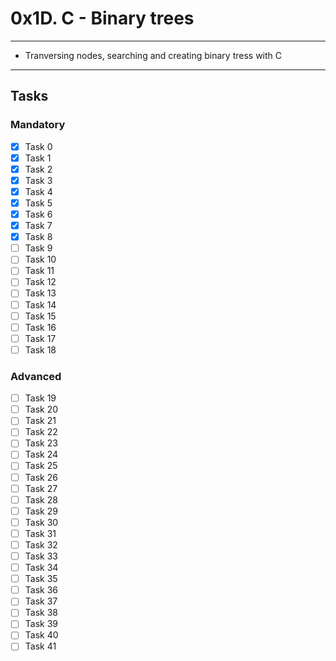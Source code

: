 # 0x1D. C - Binary trees

---
* Tranversing nodes, searching and creating binary tress with C
---

## Tasks
### Mandatory
- [x] Task 0
- [x] Task 1
- [x] Task 2
- [x] Task 3
- [x] Task 4
- [x] Task 5
- [x] Task 6
- [x] Task 7
- [x] Task 8
- [ ] Task 9
- [ ] Task 10
- [ ] Task 11
- [ ] Task 12
- [ ] Task 13
- [ ] Task 14
- [ ] Task 15
- [ ] Task 16
- [ ] Task 17
- [ ] Task 18

### Advanced
- [ ] Task 19
- [ ] Task 20
- [ ] Task 21
- [ ] Task 22
- [ ] Task 23
- [ ] Task 24
- [ ] Task 25
- [ ] Task 26
- [ ] Task 27
- [ ] Task 28
- [ ] Task 29
- [ ] Task 30
- [ ] Task 31
- [ ] Task 32
- [ ] Task 33
- [ ] Task 34
- [ ] Task 35
- [ ] Task 36
- [ ] Task 37
- [ ] Task 38
- [ ] Task 39
- [ ] Task 40
- [ ] Task 41
